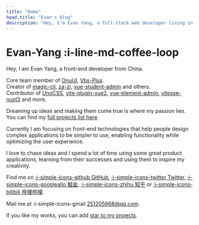 ```yaml
---
title: "Home"
head.title: "Evan's blog"
description: "Hey, I'm Evan Yang, a full-stack web developer living in China. I'm passionate about building open-source packages in the Vue, Nuxt and Vite ecosystems."
---
```


# Evan-Yang :i-line-md-coffee-loop

Hey, I am Evan Yang, a front-end developer from China.

Core team member of [OnuUI](https://github.com/onu-ui/onu-ui), [Vbs-Plus](https://github.com/vbs-plus).<br>
Creator of [magic-cli](https://github.com/vbs-plus/magic-cli), [za-zi](https://github.com/vbs-plus/zi), [vue-student-admin](https://github.com/yzh990918/Student-admin-template) and others.<br>
Contributor of [UnoCSS](https://github.com/unocss/unocss), [vite-plugin-vue2](https://github.com/underfin/vite-plugin-vue2), [vue-element-admin](https://github.com/PanJiaChen/vue-element-admin), [vitesse-nuxt3](https://github.com/antfu/vitesse-nuxt3) and more.
 
Dreaming up ideas and making them come true is where my passion lies. You can find my [full projects list here](/projects). 

Currently I am focusing on front-end technologies that help people design complex applications to be simpler to use, enabling functionality while optimizing the user experience.

I love to chase ideas and I spend a lot of time using some great product applications, learning from their successes and using them to inspire my creativity.

Find me on [:i-simple-icons-github GitHub](https://github.com/yzh990918), [:i-simple-icons-twitter Twitter](https://twitter.com/zhihaoy18640576), [:i-simple-icons-googleallo 掘金](https://juejin.cn/user/1855631359227079), [:i-simple-icons-zhihu 知乎](https://www.zhihu.com/people/nu-li-zhong-de-yang-xian-sheng-85) or [:i-simple-icons-bilibili 哔哩哔哩](https://b23.tv/wq3YwlB).

Mail me at :i-simple-icons-gmail 251205668@qq.com.

If you like my works, you can add [star to my projects](https://github.com/yzh990918?tab=repositories).
